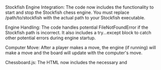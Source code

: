 Stockfish Engine Integration: The code now includes the functionality to start and stop the Stockfish chess engine. You must replace /path/to/stockfish with the actual path to your Stockfish executable.

Engine Handling: The code handles potential FileNotFoundError if the Stockfish path is incorrect. It also includes a try...except block to catch other potential errors during engine startup.

Computer Move: After a player makes a move, the engine (if running) will make a move and the board will update with the computer's move.

Chessboard.js: The HTML now includes the necessary <link> and <script> tags to include the Chessboard.js library. Make sure you have an internet connection, or download these files and include them locally.

Move Handling: The JavaScript now handles moves using Chessboard.js. It also includes the logic to send the move to the server.

Error Handling: The server-side code now includes more robust error handling. It returns JSON responses with error messages if something goes wrong.

Reset Functionality: The reset button now correctly resets the board on both the client and server.

Start/Stop Engine Buttons: Added buttons to control the Stockfish engine.

Message Display: The message div now displays messages from the server, including errors and computer moves.

Security: While this improved example is more functional, please remember that directly exposing your Flask app to the internet can still have security implications. For production, consider using a more robust setup with a proper web server and security measures. Do not run debug=True in production.
To run this code:

Install Libraries: pip install Flask python-chess

Download Stockfish: Download Stockfish and place the executable in a known location. Update STOCKFISH_PATH in the Python code.

Save: Save the Python code as app.py and the HTML code as templates/index.html (create the templates directory).

Run: python app.py

Access: Open your web browser and go to http://127.0.0.1:5000/.

This improved example provides a more complete and functional chess web app.  Remember to handle the Stockfish path correctly and consider the security implications of running a web application.
# py-chess
